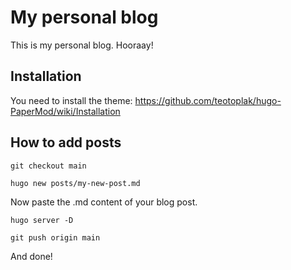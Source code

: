 # My personal blog

This is my personal blog. Hooraay!

## Installation

You need to install the theme: https://github.com/teotoplak/hugo-PaperMod/wiki/Installation

## How to add posts

```git checkout main```

```hugo new posts/my-new-post.md```

Now paste the .md content of your blog post.

```hugo server -D```

```git push origin main``` 

And done!
